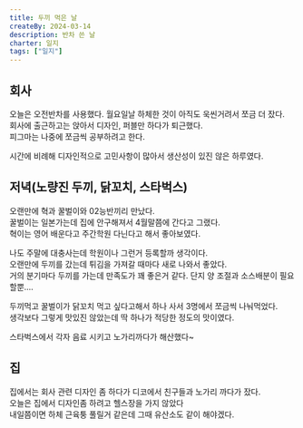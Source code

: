 ```yaml
---
title: 두끼 먹은 날
createBy: 2024-03-14
description: 반차 쓴 날
charter: 일지
tags: ["일지"]
---
```


## 회사

오늘은 오전반차를 사용했다. 월요일날 하체한 것이 아직도 욱씬거려서 쪼금 더 잤다.  
회사에 출근하고는 앉아서 디자인, 퍼블만 하다가 퇴근했다.  
피그마는 나중에 쪼금씩 공부하려고 한다.

시간에 비례해 디자인적으로 고민사항이 많아서 생산성이 있진 않은 하루였다.

## 저녁(노량진 두끼, 닭꼬치, 스타벅스)

오랜만에 혁과 꿀벌이와 02능반끼리 만났다.  
꿀벌이는 일본가는데 집에 안구해져서 4월말쯤에 간다고 그랬다.  
혁이는 영어 배운다고 주간학원 다닌다고 해서 좋아보였다.

나도 주말에 대충사는데 학원이나 그런거 등록할까 생각이다.  
오랜만에 두끼를 갔는데 튀김을 가져갈 때마다 새로 나와서 좋았다.  
거의 분기마다 두끼를 가는데 만족도가 꽤 좋은거 같다. 단지 양 조절과 소스배분이 필요할뿐....

두끼먹고 꿀벌이가 닭꼬치 먹고 싶다고해서 하나 사서 3명에서 쪼금씩 나눠먹었다.  
생각보다 그렇게 맛있진 않았는데 딱 하나가 적당한 정도의 맛이였다.

스타벅스에서 각자 음료 시키고 노가리까다가 해산했다~

## 집

집에서는 회사 관련 디자인 좀 하다가 디코에서 친구들과 노가리 까다가 잤다.  
오늘은 집에서 디자인좀 하려고 헬스장을 가지 않았다  
내일쯤이면 하체 근육퉁 풀릴거 같은데 그때 유산소도 같이 해야겠다.
